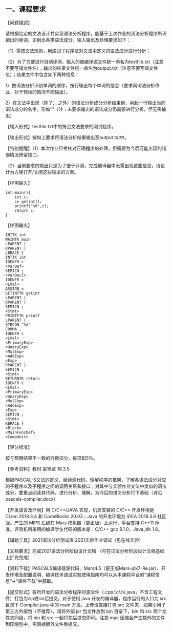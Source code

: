 ## 一、课程要求

【问题描述】

请根据给定的文法设计并实现语法分析程序，能基于上次作业的词法分析程序所识别出的单词，识别出各类语法成分。输入输出及处理要求如下：

（1）需按文法规则，用递归子程序法对文法中定义的语法成分进行分析；

（2）为了方便进行自动评测，输入的被编译源文件统一命名为testfile.txt（注意不要写错文件名）；输出的结果文件统一命名为output.txt（注意不要写错文件名）；结果文件中包含如下两种信息：

  1）按词法分析识别单词的顺序，按行输出每个单词的信息（要求同词法分析作业，对于预读的情况不能输出）。

  2）在文法中出现（除了<BlockItem>, <Decl>, <BType> 之外）的语法分析成分分析结束前，另起一行输出当前语法成分的名字，形如“<Stmt>”（注：未要求输出的语法成分仍需要进行分析，但无需输出）

【输入形式】testfile.txt中的符合文法要求的测试程序。

【输出形式】按如上要求将语法分析结果输出至output.txt中。

【特别提醒】（1）本次作业只考核对正确程序的处理，但需要为今后可能出现的错误情况预留接口。

​         （2）当前要求的输出只是为了便于评测，完成编译器中无需出现这些信息，请设计为方便打开/关闭这些输出的方案。

【样例输入】

```
int main(){
    int c;
    c= getint();
    printf("%d",c);
    return c;
}
```

【样例输出】

```
INTTK int
MAINTK main
LPARENT (
RPARENT )
LBRACE {
INTTK int
IDENFR c
<VarDef>
SEMICN ;
<VarDecl>
IDENFR c
<LVal>
ASSIGN =
GETINTTK getint
LPARENT (
RPARENT )
SEMICN ;
<Stmt>
PRINTFTK printf
LPARENT (
STRCON "%d"
COMMA ,
IDENFR c
<LVal>
<PrimaryExp>
<UnaryExp>
<MulExp>
<AddExp>
<Exp>
RPARENT )
SEMICN ;
<Stmt>
RETURNTK return
IDENFR c
<LVal>
<PrimaryExp>
<UnaryExp>
<MulExp>
<AddExp>
<Exp>
SEMICN ;
<Stmt>
RBRACE }
<Block>
<MainFuncDef>
<CompUnit>
```

【评分标准】

按与预期结果不一致的行数扣分，每项扣5%。

【参考资料】教材 第18章 18.3.5 

根据PASCAL-S文法的定义，阅读源代码，理解程序的框架，了解各语法成分对应的子程序以及子程序之间的调用关系和接口；对其中与实验作业文法中类似的语法成分，要重点阅读其代码，进行分析、理解，为今后的语义分析打下基础（详见pascals-compiler.docx）

【开发语言及环境】用 C/C++/JAVA 实现，机房安装的 C/C++ 开发环境是 CLion 2018.3.4 和 CodeBlocks 20.03；Java 的开发环境为 IDEA 2018.3.6 社区版。产生的 MIPS 汇编在 Mars 模拟器（更正版）上运行，平台支持 C++11 标准。评测机所采用的编译学生代码的版本是：C/C++ gcc 8.1.0，Java jdk 1.8。

【辅助工具】2021语法分析测试库  2021实验作业调试（见在线实验） 

【文档要求】完成2021语法分析阶段设计文档 （可在词法分析阶段设计文档基础上扩充完成）      

【资料下载】PASCALS编译器源代码、Mars4.5（更正版Mars-jdk7-Re.jar）、开发环境及配置说明、编译技术调试实验使用指南均可以从本课程平台的“课程信息”→“课件下载”中获取。

【提交形式】将所开发的语法分析程序的源文件（.cpp/.c/.h/.java，不含工程文件）打包为zip或rar后提交。对于使用 java 开发的编译器，程序运行的入口为 src 目录下 Compiler.java 中的 main 方法。上传请直接打包 src 文件夹，如果引用了第三方外部包（不推荐），请将外部 jar 包文件放到 bin 目录下，bin 和 src 两个文件夹同级，将 bin 和 src 一起打包后提交即可。注意 mac 压缩会产生额外的文件到压缩包中，需删掉额外文件后提交。